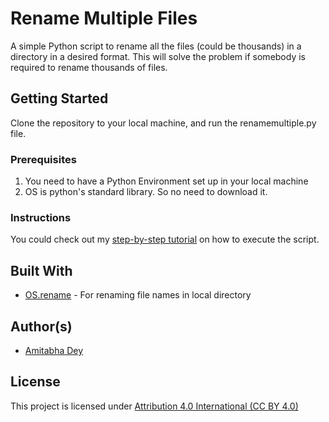 # Rename Multiple Files

A simple Python script to rename all the files (could be thousands) in a directory in a desired format. This will solve the problem if somebody is required to rename thousands of files.  

## Getting Started

Clone the repository to your local machine, and run the renamemultiple.py file.

### Prerequisites
1. You need to have a Python Environment set up in your local machine
2. OS is python's standard library. So no need to download it.

### Instructions
You could check out my [step-by-step tutorial](https://www.youtube.com/watch?v=4HU5DiGD4lY) on how to execute the script. 

## Built With
* [OS.rename](https://docs.python.org/3/library/os.html) - For renaming file names in local directory

## Author(s)

- [Amitabha Dey](http://amitabhadey.com/)

## License

This project is licensed under [Attribution 4.0 International (CC BY 4.0)](https://creativecommons.org/licenses/by/4.0/)
